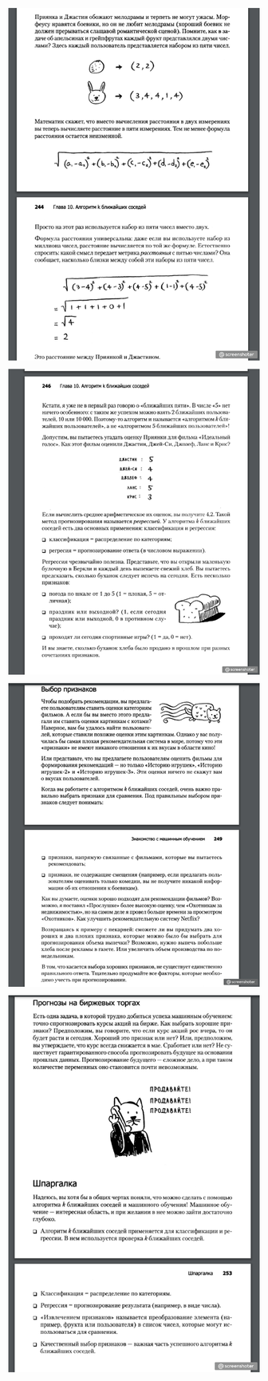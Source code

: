 ![](._images/1c20fe0c.png)

![](._images/9959ad79.png)

![](._images/7bc57966.png)

![](._images/be36289e.png)